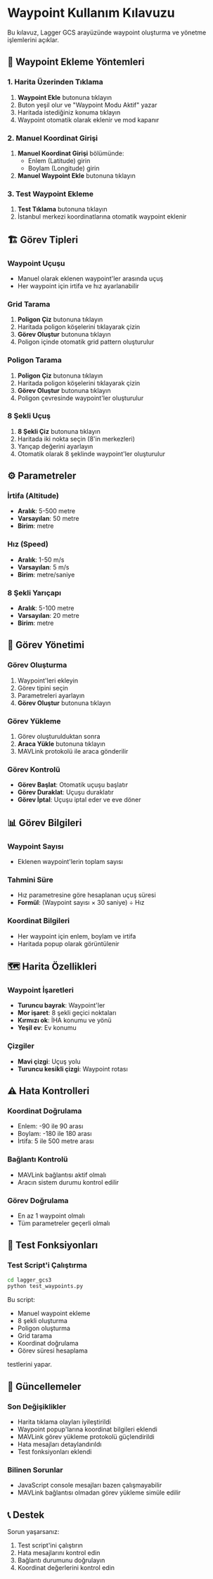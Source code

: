 # Waypoint Kullanım Kılavuzu

Bu kılavuz, Lagger GCS arayüzünde waypoint oluşturma ve yönetme işlemlerini açıklar.

## 🎯 Waypoint Ekleme Yöntemleri

### 1. Harita Üzerinden Tıklama
1. **Waypoint Ekle** butonuna tıklayın
2. Buton yeşil olur ve "Waypoint Modu Aktif" yazar
3. Haritada istediğiniz konuma tıklayın
4. Waypoint otomatik olarak eklenir ve mod kapanır

### 2. Manuel Koordinat Girişi
1. **Manuel Koordinat Girişi** bölümünde:
   - Enlem (Latitude) girin
   - Boylam (Longitude) girin
2. **Manuel Waypoint Ekle** butonuna tıklayın

### 3. Test Waypoint Ekleme
1. **Test Tıklama** butonuna tıklayın
2. İstanbul merkezi koordinatlarına otomatik waypoint eklenir

## 🏗️ Görev Tipleri

### Waypoint Uçuşu
- Manuel olarak eklenen waypoint'ler arasında uçuş
- Her waypoint için irtifa ve hız ayarlanabilir

### Grid Tarama
1. **Poligon Çiz** butonuna tıklayın
2. Haritada poligon köşelerini tıklayarak çizin
3. **Görev Oluştur** butonuna tıklayın
4. Poligon içinde otomatik grid pattern oluşturulur

### Poligon Tarama
1. **Poligon Çiz** butonuna tıklayın
2. Haritada poligon köşelerini tıklayarak çizin
3. **Görev Oluştur** butonuna tıklayın
4. Poligon çevresinde waypoint'ler oluşturulur

### 8 Şekli Uçuş
1. **8 Şekli Çiz** butonuna tıklayın
2. Haritada iki nokta seçin (8'in merkezleri)
3. Yarıçap değerini ayarlayın
4. Otomatik olarak 8 şeklinde waypoint'ler oluşturulur

## ⚙️ Parametreler

### İrtifa (Altitude)
- **Aralık**: 5-500 metre
- **Varsayılan**: 50 metre
- **Birim**: metre

### Hız (Speed)
- **Aralık**: 1-50 m/s
- **Varsayılan**: 5 m/s
- **Birim**: metre/saniye

### 8 Şekli Yarıçapı
- **Aralık**: 5-100 metre
- **Varsayılan**: 20 metre
- **Birim**: metre

## 🔧 Görev Yönetimi

### Görev Oluşturma
1. Waypoint'leri ekleyin
2. Görev tipini seçin
3. Parametreleri ayarlayın
4. **Görev Oluştur** butonuna tıklayın

### Görev Yükleme
1. Görev oluşturulduktan sonra
2. **Araca Yükle** butonuna tıklayın
3. MAVLink protokolü ile araca gönderilir

### Görev Kontrolü
- **Görev Başlat**: Otomatik uçuşu başlatır
- **Görev Duraklat**: Uçuşu duraklatır
- **Görev İptal**: Uçuşu iptal eder ve eve döner

## 📊 Görev Bilgileri

### Waypoint Sayısı
- Eklenen waypoint'lerin toplam sayısı

### Tahmini Süre
- Hız parametresine göre hesaplanan uçuş süresi
- **Formül**: (Waypoint sayısı × 30 saniye) ÷ Hız

### Koordinat Bilgileri
- Her waypoint için enlem, boylam ve irtifa
- Haritada popup olarak görüntülenir

## 🗺️ Harita Özellikleri

### Waypoint İşaretleri
- **Turuncu bayrak**: Waypoint'ler
- **Mor işaret**: 8 şekli geçici noktaları
- **Kırmızı ok**: İHA konumu ve yönü
- **Yeşil ev**: Ev konumu

### Çizgiler
- **Mavi çizgi**: Uçuş yolu
- **Turuncu kesikli çizgi**: Waypoint rotası

## ⚠️ Hata Kontrolleri

### Koordinat Doğrulama
- Enlem: -90 ile 90 arası
- Boylam: -180 ile 180 arası
- İrtifa: 5 ile 500 metre arası

### Bağlantı Kontrolü
- MAVLink bağlantısı aktif olmalı
- Aracın sistem durumu kontrol edilir

### Görev Doğrulama
- En az 1 waypoint olmalı
- Tüm parametreler geçerli olmalı

## 🧪 Test Fonksiyonları

### Test Script'i Çalıştırma
```bash
cd lagger_gcs3
python test_waypoints.py
```

Bu script:
- Manuel waypoint ekleme
- 8 şekli oluşturma
- Poligon oluşturma
- Grid tarama
- Koordinat doğrulama
- Görev süresi hesaplama

testlerini yapar.

## 🔄 Güncellemeler

### Son Değişiklikler
- Harita tıklama olayları iyileştirildi
- Waypoint popup'larına koordinat bilgileri eklendi
- MAVLink görev yükleme protokolü güçlendirildi
- Hata mesajları detaylandırıldı
- Test fonksiyonları eklendi

### Bilinen Sorunlar
- JavaScript console mesajları bazen çalışmayabilir
- MAVLink bağlantısı olmadan görev yükleme simüle edilir

## 📞 Destek

Sorun yaşarsanız:
1. Test script'ini çalıştırın
2. Hata mesajlarını kontrol edin
3. Bağlantı durumunu doğrulayın
4. Koordinat değerlerini kontrol edin 